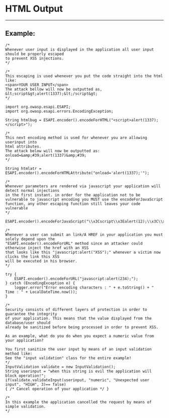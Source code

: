 # HTML Output
-------

## Example:

	      
	/*
	Whenever user input is displayed in the application all user input should be properly escaped 
	to prevent XSS injections.
	*/

	/*
	This escaping is used whenever you put the code straight into the html like:
	<span>YOUR USER INPUT</span>
	The attack bellow will now be outputted as,
	&lt;script&gt;alert(1337);&lt;/script&gt;
	*/

	import org.owasp.esapi.ESAPI;
	import org.owasp.esapi.errors.EncodingException;

	String htmlbug = ESAPI.encoder().encodeForHTML("<script>alert(1337);</script>");

	/*
	This next encoding method is used for whenever you are allowing userinput into 
	html attributes.
	The attack below will now be outputted as:
	onload=&amp;#39;alert(1337)&amp;#39;
	*/
			
	String htmlatr = ESAPI.encoder().encodeForHTMLAttribute("onload='alert(1337);'");
			
	/*
	Whenever parameters are rendered via javascript your application will detect normal injections
	in the first instant. in order for the application not to be vulnerable to javascript encoding you MUST use the encodeForJavaScript function, any other escaping function still leaves your code vulnerable
	*/	      

	ESAPI.encoder().encodeForJavaScript("\\x3Cscript\\x3Ealert(12);\\x3C\\x2Fscript\\x3E");
			
	/*
	Whenever a user can submit an link/A HREF in your application you must solely depend upon the
	"ESAPI.encoder().encodeForURL" method since an attacker could otherwise inject the href with an XSS
	that looks like this "javascript:alert("XSS");" whenever a victim now clicks the link this XSS
	will be executed in his browser.
	*/ 

	try {
		ESAPI.encoder().encodeForURL("javascript:alert(234);");
	} catch (EncodingException e) {
		logger.error("Error encoding characters : " + e.toString() + " Time : " + LocalDateTime.now());
	}

	/*
	Security consists of different layers of protection in order to guarantee the integrity
	of your application. This means that the value displayed from the database/user should
	already be sanitized before being processed in order to prevent XSS.

	As an example, what do you do when you expect a numeric value from your application?

	You first sanitize the user input by means of an input validation method like:
	See the "input validation" class for the entire example!
	*/
	InputValidation validate = new InputValidation();
	String userinput = "when this string is evil the application will block operation!";
	if(validate.validateInput(userinput, "numeric", "Unexpected user input", "HIGH", 3)== false)
	{ /* Cancel operation of your application */ }
			
	/*
	In this example the application cancelled the request by means of simple validation.
	*/
    


